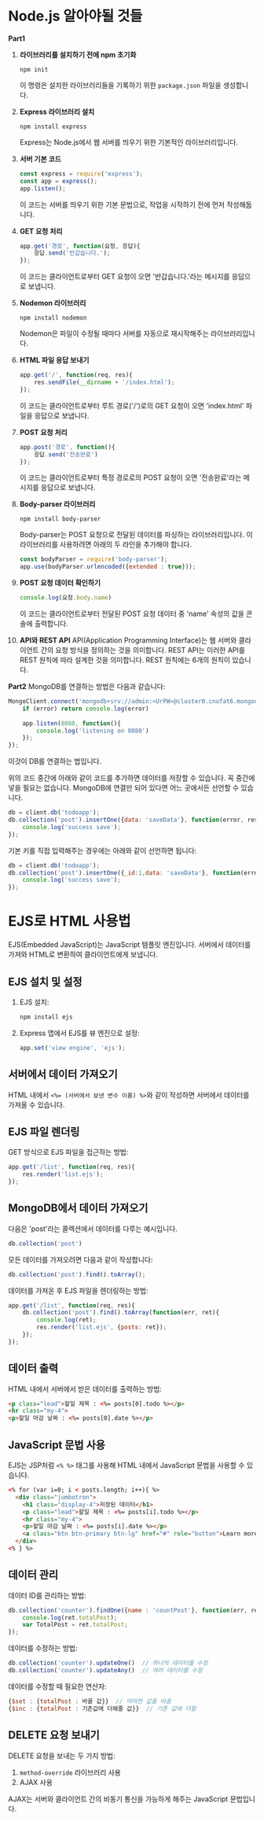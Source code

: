 # Node.js 알아야될 것들

**Part1**

1. **라이브러리를 설치하기 전에 npm 초기화**
    ```
    npm init
    ```
    이 명령은 설치한 라이브러리들을 기록하기 위한 `package.json` 파일을 생성합니다.

2. **Express 라이브러리 설치**
    ```
    npm install express
    ```
    Express는 Node.js에서 웹 서버를 띄우기 위한 기본적인 라이브러리입니다.

3. **서버 기본 코드**
    ```javascript
    const express = require('express');
    const app = express();
    app.listen();
    ```
    이 코드는 서버를 띄우기 위한 기본 문법으로, 작업을 시작하기 전에 먼저 작성해둡니다.

4. **GET 요청 처리**
    ```javascript
    app.get('경로', function(요청, 응답){
        응답.send('반갑습니다.');
    });
    ```
    이 코드는 클라이언트로부터 GET 요청이 오면 '반갑습니다.'라는 메시지를 응답으로 보냅니다.

5. **Nodemon 라이브러리**
    ```
    npm install nodemon
    ```
    Nodemon은 파일이 수정될 때마다 서버를 자동으로 재시작해주는 라이브러리입니다.

6. **HTML 파일 응답 보내기**
    ```javascript
    app.get('/', function(req, res){
        res.sendFile(__dirname + '/index.html');
    });
    ```
    이 코드는 클라이언트로부터 루트 경로('/')로의 GET 요청이 오면 'index.html' 파일을 응답으로 보냅니다.

7. **POST 요청 처리**
    ```javascript
    app.post('경로', function(){
        응답.send('전송완료')
    });
    ```
    이 코드는 클라이언트로부터 특정 경로로의 POST 요청이 오면 '전송완료'라는 메시지를 응답으로 보냅니다.

8. **Body-parser 라이브러리**
    ```
    npm install body-parser
    ```
    Body-parser는 POST 요청으로 전달된 데이터를 파싱하는 라이브러리입니다. 이 라이브러리를 사용하려면 아래의 두 라인을 추가해야 합니다.
    ```javascript
    const bodyParser = require('body-parser');
    app.use(bodyParser.urlencoded({extended : true}));
    ```

9. **POST 요청 데이터 확인하기**
    ```javascript
    console.log(요청.body.name)
    ```
    이 코드는 클라이언트로부터 전달된 POST 요청 데이터 중 'name' 속성의 값을 콘솔에 출력합니다.

10. **API와 REST API**
    API(Application Programming Interface)는 웹 서버와 클라이언트 간의 요청 방식을 정의하는 것을 의미합니다. REST API는 이러한 API를 REST 원칙에 따라 설계한 것을 의미합니다. REST 원칙에는 6개의 원칙이 있습니다.



**Part2**
MongoDB를 연결하는 방법은 다음과 같습니다:

```javascript
MongoClient.connect('mongodb+srv://admin:<UrPW>@cluster0.cnufat6.mongodb.net/?retryWrites=true&w=majority',{ useUnifiedTopology: true }, function(error, client){
    if (error) return console.log(error)
    
    app.listen(8080, function(){
        console.log('listening on 8080')
    });
});
```
이것이 DB를 연결하는 법입니다.

위의 코드 중간에 아래와 같이 코드를 추가하면 데이터를 저장할 수 있습니다. 꼭 중간에 넣을 필요는 없습니다. MongoDB에 연결만 되어 있다면 어느 곳에서든 선언할 수 있습니다.

```javascript
db = client.db('todoapp');
db.collection('post').insertOne({data: 'saveData'}, function(error, res){
    console.log('success save');
});
```
기본 키를 직접 입력해주는 경우에는 아래와 같이 선언하면 됩니다:

```javascript
db = client.db('todoapp');
db.collection('post').insertOne({_id:1,data: 'saveData'}, function(error, res){
    console.log('success save');
});
```

# EJS로 HTML 사용법

EJS(Embedded JavaScript)는 JavaScript 템플릿 엔진입니다. 서버에서 데이터를 가져와 HTML로 변환하여 클라이언트에게 보냅니다.

## EJS 설치 및 설정

1. EJS 설치:

   ```bash
   npm install ejs
   ```

2. Express 앱에서 EJS를 뷰 엔진으로 설정:

   ```javascript
   app.set('view engine', 'ejs');
   ```

## 서버에서 데이터 가져오기

HTML 내에서 `<%= (서버에서 보낸 변수 이름) %>`와 같이 작성하면 서버에서 데이터를 가져올 수 있습니다.

## EJS 파일 렌더링

GET 방식으로 EJS 파일을 접근하는 방법:

```javascript
app.get('/list', function(req, res){
    res.render('list.ejs');
});
```

## MongoDB에서 데이터 가져오기

다음은 'post'라는 콜렉션에서 데이터를 다루는 예시입니다.

```javascript
db.collection('post')
```

모든 데이터를 가져오려면 다음과 같이 작성합니다:

```javascript
db.collection('post').find().toArray();
```

데이터를 가져온 후 EJS 파일을 렌더링하는 방법:

```javascript
app.get('/list', function(req, res){
    db.collection('post').find().toArray(function(err, ret){
        console.log(ret);
        res.render('list.ejs', {posts: ret}); 
    });
});
```

## 데이터 출력

HTML 내에서 서버에서 받은 데이터를 출력하는 방법:

```html
<p class="lead">할일 제목 : <%= posts[0].todo %></p>
<hr class="my-4">
<p>할일 마감 날짜 : <%= posts[0].date %></p>
```

## JavaScript 문법 사용

EJS는 JSP처럼 `<% %>` 태그를 사용해 HTML 내에서 JavaScript 문법을 사용할 수 있습니다.

```html
<% for (var i=0; i < posts.length; i++){ %>
  <div class="jumbotron">
    <h1 class="display-4">저장된 데이터</h1>
    <p class="lead">할일 제목 : <%= posts[i].todo %></p>
    <hr class="my-4">
    <p>할일 마감 날짜 : <%= posts[i].date %></p>
    <a class="btn btn-primary btn-lg" href="#" role="button">Learn more</a>
  </div>
<% } %>
```

## 데이터 관리

데이터 ID를 관리하는 방법:

```javascript
db.collection('counter').findOne({name : 'countPost'}, function(err, ret){
    console.log(ret.totalPost);
    var TotalPost = ret.totalPost;
});
```

데이터를 수정하는 방법:

```javascript
db.collection('counter').updateOne()  // 하나의 데이터를 수정
db.collection('counter').updateAny()  // 여러 데이터를 수정
```

데이터를 수정할 때 필요한 연산자:

```javascript
{$set : {totalPost : 바꿀 값}}  // 어떠한 값을 바꿈
{$inc : {totalPost : 기존값에 더해줄 값}}  // 기존 값에 더함
```

## DELETE 요청 보내기

DELETE 요청을 보내는 두 가지 방법:

1. `method-override` 라이브러리 사용
2. AJAX 사용

AJAX는 서버와 클라이언트 간의 비동기 통신을 가능하게 해주는 JavaScript 문법입니다.
